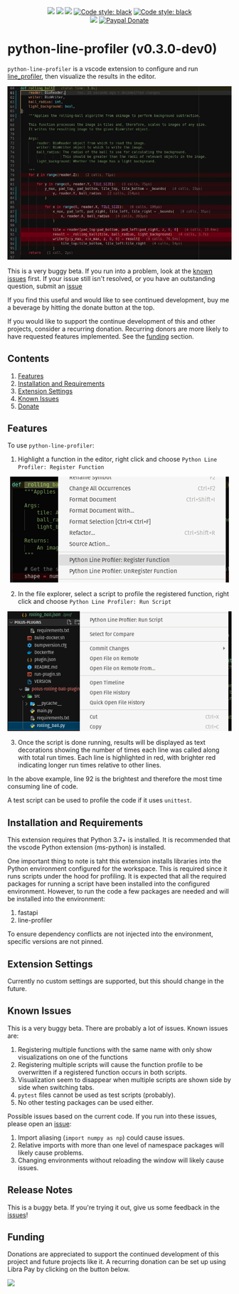<p align="center">
<a href=https://marketplace.visualstudio.com/items?itemName=perpetualhelp.python-line-profiler><img src=https://vsmarketplacebadge.apphb.com/version/perpetualhelp.python-line-profiler.svg?style=flat-square></a>
<a href=https://marketplace.visualstudio.com/items?itemName=perpetualhelp.python-line-profiler><img src=https://vsmarketplacebadge.apphb.com/installs/perpetualhelp.python-line-profiler.svg?style=flat-square></a>
<a href=https://marketplace.visualstudio.com/items?itemName=perpetualhelp.python-line-profiler><img src=https://vsmarketplacebadge.apphb.com/rating/perpetualhelp.python-line-profiler.svg?style=flat-square></a>
<a href="https://opensource.org/licenses/MIT"><img alt="Code style: black" src="https://img.shields.io/badge/License-MIT-red?style=flat-square"></a>
<a href="https://github.com/psf/black"><img alt="Code style: black" src="https://img.shields.io/badge/code%20style-black-000000?style=flat-square"></a>
<br>
<a href="https://liberapay.com/nicholas-schaub/donate"><img src="https://img.shields.io/liberapay/receives/nicholas-schaub.svg?style=flat-square&logo=liberapay"></a>
<a href="https://www.paypal.com/donate/?business=BJ5E2X66MKSAL&no_recurring=0&currency_code=USD"><img alt="Paypal Donate" src="https://www.paypalobjects.com/en_US/i/btn/btn_donate_SM.gif"/></a>
</p>

# python-line-profiler (v0.3.0-dev0)

`python-line-profiler` is a vscode extension to configure and run [line_profiler](https://github.com/pyutils/line_profiler#installation), then visualize the results in the editor.


![example](https://github.com/PerpetualHelp/python-line-profiler/raw/master/images/highlights.jpg)

This is a very buggy beta. If you run into a problem, look at the [known issues](#known-issues) first. If your issue still isn't resolved, or you have an outstanding question, submit an [issue](https://github.com/PerpetualHelp/python-line-profiler/issues)

If you find this useful and would like to see continued development, buy me a beverage by hitting the donate button at the top.

If you would like to support the continue development of this and other projects, consider a recurring donation. Recurring donors are more likely to have requested features implemented. See the [funding](#funding) section.

## Contents

1. [Features](#features)
2. [Installation and Requirements](#installation-and-requirements)
3. [Extension Settings](#extension-settings)
3. [Known Issues](#known-issues)
4. [Donate](#funding)

## Features

To use `python-line-profiler`:
1. Highlight a function in the editor, right click and choose `Python Line Profiler: Register Function`

<p align=center><img src=https://github.com/PerpetualHelp/python-line-profiler/raw/master/images/register_function.jpg></p>

2. In the file explorer, select a script to profile the registered function, right click and choose `Python Line Profiler: Run Script`

<p align=center><img src=https://github.com/PerpetualHelp/python-line-profiler/raw/master/images/run_script.jpg></p>

3. Once the script is done running, results will be displayed as text decorations showing the number of times each line was called along with total run times. Each line is highlighted in red, with brighter red indicating longer run times relative to other lines.

In the above example, line 92 is the brightest and therefore the most time consuming line of code.

A test script can be used to profile the code if it uses `unittest`.

## Installation and Requirements

This extension requires that Python 3.7+ is installed. It is recommended that the vscode Python extension (ms-python) is installed.

One important thing to note is taht this extension installs libraries into the Python environment configured for the workspace. This is required since it runs scripts under the hood for profiling. It is expected that all the required packages for running a script have been installed into the configured environment. However, to run the code a few packages are needed and will be installed into the environment:
1. fastapi
2. line-profiler

To ensure dependency conflicts are not injected into the environment, specific versions are not pinned.

## Extension Settings

Currently no custom settings are supported, but this should change in the future.

## Known Issues

This is a very buggy beta. There are probably a lot of issues. Known issues are:
1. Registering multiple functions with the same name with only show visualizations on one of the functions
2. Registering multiple scripts will cause the function profile to be overwritten if a registered function occurs in both scripts.
3. Visualization seem to disappear when multiple scripts are shown side by side when switching tabs.
4. `pytest` files cannot be used as test scripts (probably).
5. No other testing packages can be used either.

Possible issues based on the current code. If you run into these issues, please open an [issue](https://github.com/PerpetualHelp/python-line-profiler/issues):
1. Import aliasing (`import numpy as np`) could cause issues.
2. Relative imports with more than one level of namespace packages will likely cause problems.
3. Changing environments without reloading the window will likely cause issues.

## Release Notes

This is a buggy beta. If you're trying it out, give us some feedback in the [issues](https://github.com/PerpetualHelp/python-line-profiler/issues)!

## Funding

Donations are appreciated to support the continued development of this project and future projects like it. A recurring donation can be set up using Libra Pay by clicking on the button below.

<a href="https://liberapay.com/nicholas-schaub/donate"><img src="https://img.shields.io/liberapay/receives/nicholas-schaub.svg?style=flat-square&logo=liberapay"></a>
